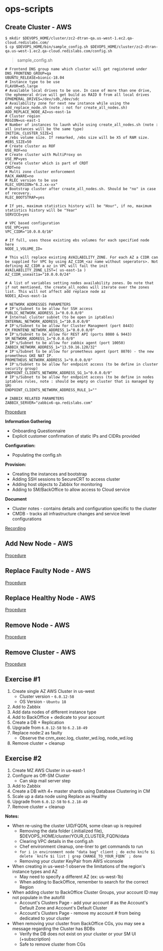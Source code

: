 # ops-scripts

## Create Cluster - AWS

```shell
$ mkdir $DEVOPS_HOME/cluster/zc2-dtran-qa.us-west-1.ec2.qa-cloud.redislabs.com/
$ cp $DEVOPS_HOME/bin/sample_config.sh $DEVOPS_HOME/cluster/zc2-dtran-qa.us-west-1.ec2.qa-cloud.redislabs.com/config.sh
```
> sample_config.sh

```shell
# Frontend DNS group name which cluster will get registered under
DNS_FRONTEND_GROUP=qa
UBUNTU_RELEASE=bionic-18.04
# Instance type to be use
FLAVOR=m5.large
# Available local drives to be use. In case of more than one drive, the ephemeral drive will get build as RAID 0 from all local drives
EPHEMERAL_DRIVES=/dev/sdb,/dev/sdc
# Availability zone for next new instance while using the add_replace_node.sh (note : not for create_all_nodes.sh)
ADD_REPLACE_NODE_AZ=us-east-1a
# Cluster region
REGION=us-east-1
# Number of instances to launh while using create_all_nodes.sh (note : all instances will be the same type)
INITIAL_CLUSTER_SIZE=1
# /ebs volume size. If remarked, /ebs size will be X5 of RAM size.
#EBS_SIZE=50
# Create cluster as ROF
USE_ROF=no
# Create cluster with MultiProxy on
USE_MP=yes
# Create cluster which is part of CRDT
CRDT=no
# Multi zone cluster enforcement
RACK_AWARE=no
# RLEC version to be use
RLEC_VERSION="6.2.xx-xx"
# Bootstrap cluster after create_all_nodes.sh. Should be "no" in case of recovery.
RLEC_BOOTSTRAP=yes

# If yes, maximum statistics history will be "Hour", if no, maximum statistics history will be "Year"
SERVICE=yes

# VPC based configuration
USE_VPC=yes
VPC_CIDR="10.0.0.0/16"

# If full, uses those existing ebs volumes for each specified node here
NODE_1_VOLUME_ID=

# This will replace existing AVAILABILITY_ZONE. For each AZ a CIDR can be supplied for VPC by using AZ_CIDR_<az name without seperators>. Not defining AZ_CIDR a az in VPC will fail the init
AVAILABILITY_ZONE_LIST=( us-east-1a )
AZ_CIDR_useast1a="10.0.0.0/24"

# A list of variables setting nodes availability zones. Do note that if not mentioned, the create_all_nodes will iterate over the zones list. This will not affect add replace node az
NODE1_AZ=us-east-1a

# NETWORK ADDRESSES PARAMETERS
# IP's/Subnet to be allow for SSH access
PUBLIC_NETWORK_ADDRESS_1="0.0.0.0/0"
# Internal cluster subnet (to be open in iptables)
INTERNAL_NETWORK_ADDRESS_1="10.0.0.0/0"
# IP's/Subnet to be allow for Cluster Managment (port 8443)
CM_FRONTEND_NETWORK_ADDRESS_1="0.0.0.0/0"
# IP's/Subnet to be allow for REST API (ports 8080 & 9443)
SM_NETWORK_ADDRESS_1="0.0.0.0/0"
# IP's/Subnet to be allow for zabbix agent (port 10050)
ZABBIX_NETWORK_ADDRESS_1="13.59.16.120/32"
# IP's/Subnet to be allow for prometheus agent (port 8070) - the new prometheus GKE NAT IP.
PROMETHEUS_NETWORK_ADDRESS_1="0.0.0.0/0"
# IP's/Subnet to be allow for endpoint access (to be define in cluster security group)
ENDPOINT_CLIENTS_NETWORK_ADDRESS_SG_1="0.0.0.0/0"
# IP's/Subnet to be allow for endpoint access (to be define in nodes iptables rules, note : should be empty on cluster that is managed by SM)
ENDPOINT_CLIENTS_NETWORK_ADDRESS_RULE_1=""

# ZABBIX RELATED PARAMETERS
ZABBIX_SERVER="zabbix6-qa.redislabs.com"
```
[Procedure](https://redislabs.atlassian.net/wiki/spaces/DevOps/pages/471793685/Create+Cluster+-+AWS)

**Information Gathering**

* Onboarding Questionnaire
* Explicit customer confirmation of static IPs and CIDRs provided

**Configuration:**

* Populating the config.sh

**Provision:**

* Creating the instances and bootstrap
* Adding SSH sessions to SecureCRT to access cluster
* Adding host objects to Zabbix for monitoring
* Adding to SM/BackOffice to allow access to Cloud service

**Document**

* Cluster notes - contains details and configuration specific to the cluster
* CMDB - tracks all infrastructure changes and service level configurations

[Recording](https://drive.google.com/file/d/1Y5iYr72w1P3NrZAHh7Hpa316-mcaEtot/view?usp=drive_link) 

## Add New Node - AWS
[Procedure](https://redislabs.atlassian.net/wiki/spaces/DevOps/pages/438305219/Add+a+New+Node+-+AWS)

## Replace Faulty Node - AWS
[Procedure](https://redislabs.atlassian.net/wiki/spaces/DevOps/pages/438600189/Replace+Faulty+Node+-+AWS)

## Replace Healthy Node - AWS
[Procedure](https://redislabs.atlassian.net/wiki/spaces/DevOps/pages/470089741/Replace+Healthy+Node+-+AWS)

## Remove Node - AWS
[Procedure](https://redislabs.atlassian.net/wiki/spaces/DevOps/pages/438338070/Remove+a+Node+-+AWS)

## Remove Cluster - AWS
[Procedure](https://redislabs.atlassian.net/wiki/spaces/DevOps/pages/471793668/Remove+Cluster+-+AWS)

## Exercise #1

1. Create single AZ AWS Cluster in us-west
    * Cluster version - `6.0.12-58`
    * OS Version - `Ubuntu 18`
2. Add to Zabbix
3. Add data nodes of different instance type
4. Add to BackOffice + dedicate to your account
5. Create a DB + Replication
6. Upgrade from `6.0.12-58` to `6.2.18-49`
7. Replace node:2 as faulty
    * Observe the cnm_exec.log, cluster_wd.log, node_wd.log
8. Remove cluster + cleanup

## Exercise #2

1. Create MZ AWS Cluster in us-east-1
2. Configure as Off-SM Cluster
    * Can skip mail server step
3. Add to Zabbix
4. Create a DB with 4+ master shards using Database Clustering in CM
5. Scale up a data node using Replace as Healthy
6. Upgrade from `6.0.12-58` to `6.2.18-49`
7. Remove cluster + cleanup

**Notes:**

* When re-using the cluster UID/FQDN, some clean up is required
    * Removing the data folder (.initialized file), $DEVOPS_HOME/cluster/YOUR_CLUSTER_FQDN/data
    * Clearing VPC details in the config.sh
    * Chef environment cleanup, one-liner to get commands to run
    * ```for i in environment node "data bag" client ; do echo knife $i delete `knife $i list | grep CHANGE_TO_YOUR_FQDN` ; done```
    * Removing your cluster KeyPair from AWS viconsole
* When creating in us-west-1  observe the limitations of the region's instance types and AZ
    * May need to specify a different AZ (ex: us-west-1b)
    * When adding to BackOffice, remember to search for the correct Region
* When adding cluster to BackOffice Cluster Groups, your account ID may not populate in the autofill
    * Account's Clusters Page - add your account # as the Account's Default Zone and Account's Default Cluster
    * Account's Clusters Page - remove my account # from being dedicated to your cluster
* When removing your cluster from BackOffice CGs, you may see a message regarding the Cluster has BDBs
    * Verify the DB does not exist on your cluster or your SM UI (+subscription)
    * Safe to remove cluster from CGs

